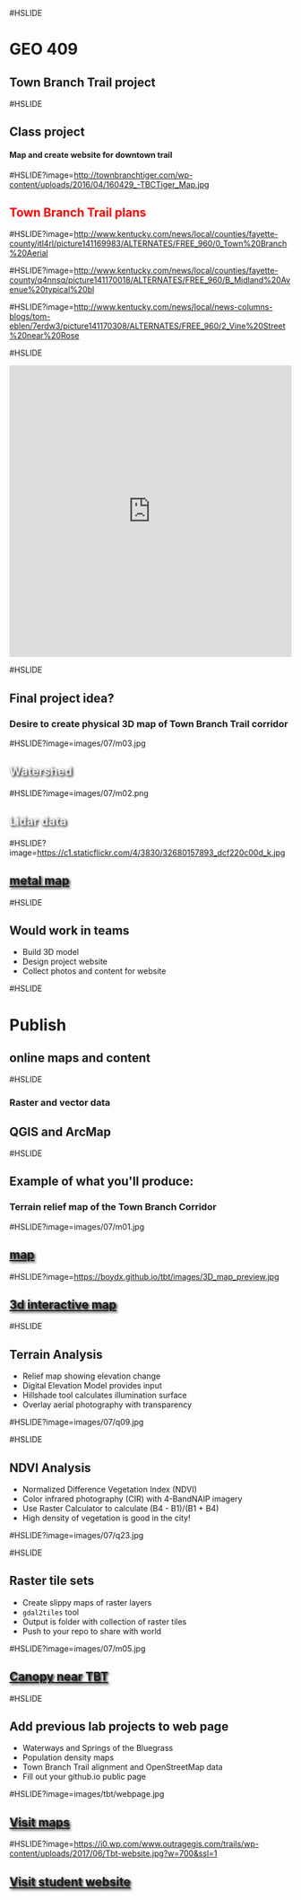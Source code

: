 #HSLIDE
# GEO 409
## Town Branch Trail project

#HSLIDE
## Class project
#### Map and create website for downtown trail


#HSLIDE?image=http://townbranchtiger.com/wp-content/uploads/2016/04/160429_-TBCTiger_Map.jpg
<h2 style="color:#f00;text-shadow: 2px 2px 4px #fff;">Town Branch Trail plans</h2>

#HSLIDE?image=http://www.kentucky.com/news/local/counties/fayette-county/itl4rl/picture141169983/ALTERNATES/FREE_960/0_Town%20Branch%20Aerial

#HSLIDE?image=http://www.kentucky.com/news/local/counties/fayette-county/q4nnsq/picture141170018/ALTERNATES/FREE_960/B_Midland%20Avenue%20typical%20bl

#HSLIDE?image=http://www.kentucky.com/news/local/news-columns-blogs/tom-eblen/7erdw3/picture141170308/ALTERNATES/FREE_960/2_Vine%20Street%20near%20Rose

#HSLIDE
<iframe width="100%" height="520" frameborder="0" src="https://nmp.carto.com/u/boyd/builder/52ef1fe6-14a6-11e7-a3f5-0e05a8b3e3d7/embed" allowfullscreen webkitallowfullscreen mozallowfullscreen oallowfullscreen msallowfullscreen></iframe>

#HSLIDE
## Final project idea?
### Desire to create physical 3D map of Town Branch Trail corridor

#HSLIDE?image=images/07/m03.jpg
<h2 style="color:#eee;text-shadow: 2px 2px 4px #000;">Watershed</h2>

#HSLIDE?image=images/07/m02.png
<h2 style="color:#eee;text-shadow: 2px 2px 4px #000;">Lidar data</h2>

#HSLIDE?image=https://c1.staticflickr.com/4/3830/32680157893_dcf220c00d_k.jpg
<h2 style="color:#eee;text-shadow: 2px 2px 4px #000;"><a href="https://www.flickr.com/photos/28640579@N02/32680157893/in/dateposted-public/" target="blank">metal map</a></h2>


#HSLIDE
## Would work in teams
* Build 3D model
* Design project website
* Collect photos and content for website

#HSLIDE
# Publish
## online maps and content

#HSLIDE
### Raster and vector data
## QGIS and ArcMap


#HSLIDE
## Example of what you'll produce:
### Terrain relief map of the Town Branch Corridor

#HSLIDE?image=images/07/m01.jpg
<h2 style="color:#eee;text-shadow: 2px 2px 4px #000;"><a href="http://boydx.github.io/tbt/xyz/hillshade/leaflet.html" target="blank">map</a></h2>

#HSLIDE?image=https://boydx.github.io/tbt/images/3D_map_preview.jpg
<h2 style="color:#eee;text-shadow: 2px 2px 4px #000;"><a href="https://outrageGIS.com/3d/tbt/buildings_trail" target="blank">3d interactive map</a></h2>






#HSLIDE
## Terrain Analysis
* Relief map showing elevation change
* Digital Elevation Model provides input
* Hillshade tool calculates illumination surface
* Overlay aerial photography with transparency

#HSLIDE?image=images/07/q09.jpg



#HSLIDE
## NDVI Analysis
* Normalized Difference Vegetation Index (NDVI)
* Color infrared photography (CIR) with 4-BandNAIP imagery
* Use Raster Calculator to calculate (B4 - B1)/(B1 + B4)
* High density of vegetation is good in the city!

#HSLIDE?image=images/07/q23.jpg


#HSLIDE
## Raster tile sets
* Create slippy maps of raster layers
* ```gdal2tiles``` tool
* Output is folder with collection of raster tiles
* Push to your repo to share with world

#HSLIDE?image=images/07/m05.jpg
<h2 style="color:#eee;text-shadow: 2px 2px 4px #000;"><a href="http://boydx.github.io/tbt/xyz/canopy/leaflet.html" target="blank">Canopy near TBT</a></h2>

#HSLIDE
## Add previous lab projects to web page
* Waterways and Springs of the Bluegrass
* Population density maps
* Town Branch Trail alignment and OpenStreetMap data
* Fill out your github.io public page

#HSLIDE?image=images/tbt/webpage.jpg
<h2 style="color:#eee;text-shadow: 2px 2px 4px #000;"><a href="http://boydx.github.io/tbt/" target="blank">Visit maps</a></h2>

#HSLIDE?image=https://i0.wp.com/www.outragegis.com/trails/wp-content/uploads/2017/06/Tbt-website.jpg?w=700&ssl=1
<h2 style="color:#eee;text-shadow: 2px 2px 4px #000;"><a href="https://reece2ke.github.io/geo409_site/" target="blank">Visit student website</a></h2>
